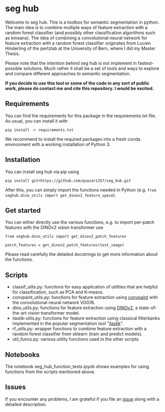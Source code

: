 # seg hub

Welcome to seg hub. This is a toolbox for semantic segmentation in python. The main idea is to combine multiple ways of feature extraction with a random forest classifier (and possibly other classification algorithms such as kmeans). The idea of combining a convolutional neural network for feature extraction with a random forest classifier originates from Lucien Hinderling of the pertzlab at the University of Bern, where I did my Master Thesis.

Please note that the intention behind seg hub is not implement in fastest-possible solutions. Much rather it shall be a set of tools and ways to explore and compare different approaches to semantic segmentation.

**If you decide to use this tool or some of the code in any sort of public work, please do contact me and cite this repository. I would be excited.**

## Requirements

You can find the requirements for this package in the requirements.txt file. As usual, you can install it with

    pip install -r requirements.txt

We recommend to install the required packages into a fresh conda environment with a working installation of Python 3.

## Installation
You can install seg hub via pip using

    pip install git+https://github.com/quasar1357/seg_hub.git

After this, you can simply import the functions needed in Python (e.g. `from seghub.dino_utils import get_dinov2_feature_space`).

## Get started
You can either directly use the various functions, e.g. to import per-patch features with the DINOv2 vision transformer use

    from seghub.dino_utils import get_dinov2_patch_features

    patch_features = get_dinov2_patch_features(test_image)

Please read carefully the detailed docstrings to get more information about the functions.

## Scripts
- classif_utils.py: functions for easy application of utilities that are helpful for classification, such as PCA and K-means.
- convpaint_utils.py: functions for feature extraction using [convpaint](https://github.com/guiwitz/napari-convpaint/) with the convolutional neural network VGG16.
- dino_utils.py: functions for feature extraction using [DINOv2](https://github.com/facebookresearch/dinov2), a state-of-the-art vision transformer model.
- ilastik-utils.py: functions for feature extraction using classical filterbanks implemented in the popular segmentation tool "[ilastik](https://www.ilastik.org/)".
- rf_utils.py: wrapper functions to combine feature extraction with a random forest classifier from sklearn (train and predict models).
- util_funcs.py: various utility functions used in the other scripts.

## Notebooks
The notebook seg_hub_function_tests.ipynb shows examples for using functions from the scripts mentioned above.

## Issues
If you encounter any problems, I am grateful if you file an [issue](https://github.com/quasar1357/seg_hub/issues) along with a detailed description.
